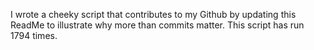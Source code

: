I wrote a cheeky script that contributes to my Github by updating this ReadMe to illustrate why more than commits matter. This script has run 1794 times.